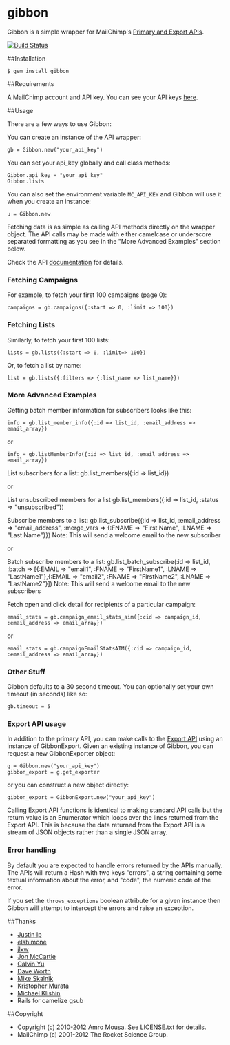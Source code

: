 # gibbon

Gibbon is a simple wrapper for MailChimp's [Primary and Export APIs](http://www.mailchimp.com/api).

[![Build Status](https://secure.travis-ci.org/amro/gibbon.png)](http://travis-ci.org/amro/gibbon)

##Installation

    $ gem install gibbon

##Requirements

A MailChimp account and API key. You can see your API keys [here](http://admin.mailchimp.com/account/api).

##Usage

There are a few ways to use Gibbon:

You can create an instance of the API wrapper:

    gb = Gibbon.new("your_api_key")

You can set your api_key globally and call class methods:

    Gibbon.api_key = "your_api_key"
    Gibbon.lists

You can also set the environment variable `MC_API_KEY` and Gibbon will use it when you create an instance:

    u = Gibbon.new

Fetching data is as simple as calling API methods directly on the wrapper
object.  The API calls may be made with either camelcase or  underscore
separated formatting as you see in the "More Advanced Examples" section below.

Check the API [documentation](http://apidocs.mailchimp.com/api/1.3/) for details.

### Fetching Campaigns

For example, to fetch your first 100 campaigns (page 0):

    campaigns = gb.campaigns({:start => 0, :limit => 100})

### Fetching Lists

Similarly, to fetch your first 100 lists:

    lists = gb.lists({:start => 0, :limit=> 100})

Or, to fetch a list by name:

    list = gb.lists({:filters => {:list_name => list_name}})

### More Advanced Examples

Getting batch member information for subscribers looks like this:

    info = gb.list_member_info({:id => list_id, :email_address => email_array})

or

    info = gb.listMemberInfo({:id => list_id, :email_address => email_array})

List subscribers for a list:
  gb.list_members({:id => list_id})

or

List unsubscribed members for a list
  gb.list_members({:id => list_id, :status => "unsubscribed"})

Subscribe members to a list:
  gb.list_subscribe({:id => list_id, :email_address => "email_address", :merge_vars => {:FNAME => "First Name", :LNAME => "Last Name"}})
Note: This will send a welcome email to the new subscriber

or

Batch subscribe members to a list:
  gb.list_batch_subscribe(:id => list_id, :batch => [{:EMAIL => "email1", :FNAME => "FirstName1", :LNAME => "LastName1"},{:EMAIL => "email2", :FNAME => "FirstName2", :LNAME => "LastName2"}])
Note: This will send a welcome email to the new subscribers

Fetch open and click detail for recipients of a particular campaign:

    email_stats = gb.campaign_email_stats_aim({:cid => campaign_id, :email_address => email_array})

or

    email_stats = gb.campaignEmailStatsAIM({:cid => campaign_id, :email_address => email_array})

### Other Stuff

Gibbon defaults to a 30 second timeout. You can optionally set your own timeout (in seconds) like so:

    gb.timeout = 5

### Export API usage

In addition to the primary API, you can make calls to the [Export API](http://apidocs.mailchimp.com/export/1.0/) using an instance of GibbonExport.  Given an existing instance of Gibbon, you can request a new GibbonExporter object:

    g = Gibbon.new("your_api_key")
    gibbon_export = g.get_exporter

or you can construct a new object directly:

    gibbon_export = GibbonExport.new("your_api_key")

Calling Export API functions is identical to making standard API calls but the
return value is an Enumerator which loops over the lines returned from the
Export API.  This is because the data returned from the Export API is a stream
of JSON objects rather than a single JSON array.

### Error handling

By default you are expected to handle errors returned by the APIs manually.  The
APIs will return a Hash with two keys "errors", a string containing some textual
information about the error, and "code", the numeric code of the error.

If you set the `throws_exceptions` boolean attribute for a given instance then
Gibbon will attempt to intercept the errors and raise an exception.

##Thanks

* [Justin Ip](https://github.com/ippy04)
* [elshimone](https://github.com/elshimone)
* [jlxw](https://github.com/jlxw)
* [Jon McCartie](https://github.com/jmccartie)
* [Calvin Yu](https://github.com/cyu)
* [Dave Worth](https://github.com/daveworth)
* [Mike Skalnik](https://github.com/skalnik)
* [Kristopher Murata](https://github.com/krsmurata)
* [Michael Klishin](https://github.com/michaelklishin)
* Rails for camelize gsub

##Copyright

* Copyright (c) 2010-2012 Amro Mousa. See LICENSE.txt for details.
* MailChimp (c) 2001-2012 The Rocket Science Group.
